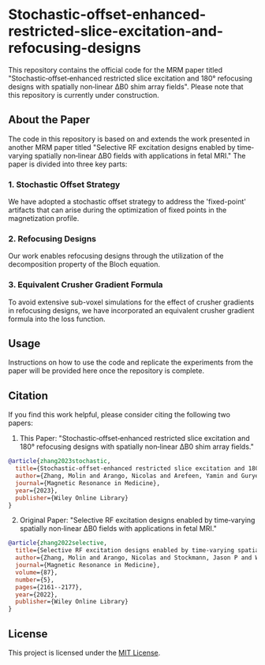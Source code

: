 # Stochastic-offset-enhanced-restricted-slice-excitation-and-refocusing-designs

This repository contains the official code for the MRM paper titled "Stochastic‐offset‐enhanced restricted slice excitation and 180° refocusing designs with spatially non‐linear ΔB0 shim array fields". Please note that this repository is currently under construction.

## About the Paper

The code in this repository is based on and extends the work presented in another MRM paper titled "Selective RF excitation designs enabled by time‐varying spatially non‐linear ΔB0 fields with applications in fetal MRI." The paper is divided into three key parts:

### 1. Stochastic Offset Strategy

We have adopted a stochastic offset strategy to address the 'fixed-point' artifacts that can arise during the optimization of fixed points in the magnetization profile.

### 2. Refocusing Designs

Our work enables refocusing designs through the utilization of the decomposition property of the Bloch equation.

### 3. Equivalent Crusher Gradient Formula

To avoid extensive sub-voxel simulations for the effect of crusher gradients in refocusing designs, we have incorporated an equivalent crusher gradient formula into the loss function.

## Usage

Instructions on how to use the code and replicate the experiments from the paper will be provided here once the repository is complete.

## Citation

If you find this work helpful, please consider citing the following two papers:

1. This Paper: "Stochastic‐offset‐enhanced restricted slice excitation and 180° refocusing designs with spatially non‐linear ΔB0 shim array fields."
```bibtex
@article{zhang2023stochastic,
  title={Stochastic-offset-enhanced restricted slice excitation and 180° refocusing designs with spatially non-linear $\Delta$B0 shim array fields},
  author={Zhang, Molin and Arango, Nicolas and Arefeen, Yamin and Guryev, Georgy and Stockmann, Jason P and White, Jacob and Adalsteinsson, Elfar},
  journal={Magnetic Resonance in Medicine},
  year={2023},
  publisher={Wiley Online Library}
}
```

2. Original Paper: "Selective RF excitation designs enabled by time‐varying spatially non‐linear ΔB0 fields with applications in fetal MRI."
```bibtex
@article{zhang2022selective,
  title={Selective RF excitation designs enabled by time-varying spatially non-linear $\Delta$ B 0 fields with applications in fetal MRI},
  author={Zhang, Molin and Arango, Nicolas and Stockmann, Jason P and White, Jacob and Adalsteinsson, Elfar},
  journal={Magnetic Resonance in Medicine},
  volume={87},
  number={5},
  pages={2161--2177},
  year={2022},
  publisher={Wiley Online Library}
}
```



## License

This project is licensed under the [MIT License](LICENSE).
